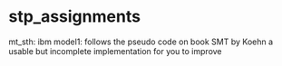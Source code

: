 # stp_assignments
mt_sth: ibm model1: follows the pseudo code on book SMT by Koehn
a usable but incomplete implementation for you to improve

